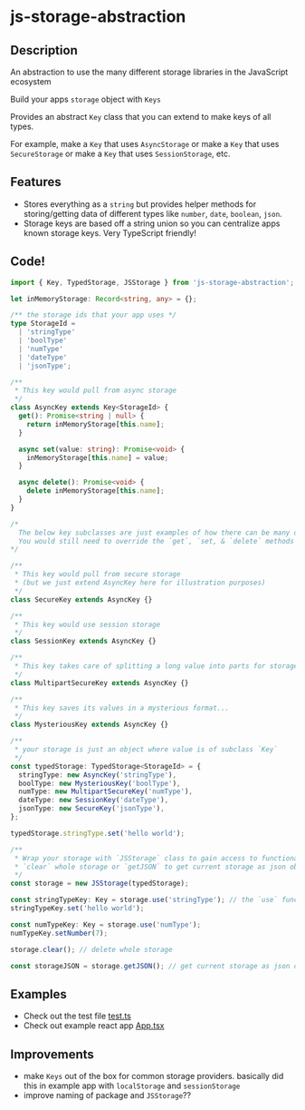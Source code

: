# js-storage-abstraction

## Description

An abstraction to use the many different storage libraries in the JavaScript ecosystem

Build your apps `storage` object with `Keys`

Provides an abstract `Key` class that you can extend to make keys of all types.

For example, make a `Key` that uses `AsyncStorage` or make a `Key` that uses `SecureStorage` or make a `Key` that uses `SessionStorage`, etc.

## Features

- Stores everything as a `string` but provides helper methods for storing/getting data of different types like `number`, `date`, `boolean`, `json`.
- Storage keys are based off a string union so you can centralize apps known storage keys. Very TypeScript friendly!

## Code!

```typescript
import { Key, TypedStorage, JSStorage } from 'js-storage-abstraction';

let inMemoryStorage: Record<string, any> = {};

/** the storage ids that your app uses */
type StorageId =
  | 'stringType'
  | 'boolType'
  | 'numType'
  | 'dateType'
  | 'jsonType';

/**
 * This key would pull from async storage
 */
class AsyncKey extends Key<StorageId> {
  get(): Promise<string | null> {
    return inMemoryStorage[this.name];
  }

  async set(value: string): Promise<void> {
    inMemoryStorage[this.name] = value;
  }

  async delete(): Promise<void> {
    delete inMemoryStorage[this.name];
  }
}

/*
  The below key subclasses are just examples of how there can be many different types of `Keys`
  You would still need to override the `get`, `set, & `delete` methods with the appropriate logic.
*/

/**
 * This key would pull from secure storage
 * (but we just extend AsyncKey here for illustration purposes)
 */
class SecureKey extends AsyncKey {}

/**
 * This key would use session storage
 */
class SessionKey extends AsyncKey {}

/**
 * This key takes care of splitting a long value into parts for storages that have item limits
 */
class MultipartSecureKey extends AsyncKey {}

/**
 * This key saves its values in a mysterious format...
 */
class MysteriousKey extends AsyncKey {}

/**
 * your storage is just an object where value is of subclass `Key`
 */
const typedStorage: TypedStorage<StorageId> = {
  stringType: new AsyncKey('stringType'),
  boolType: new MysteriousKey('boolType'),
  numType: new MultipartSecureKey('numType'),
  dateType: new SessionKey('dateType'),
  jsonType: new SecureKey('jsonType'),
};

typedStorage.stringType.set('hello world');

/**
 * Wrap your storage with `JSStorage` class to gain access to functionality like
 * `clear` whole storage or `getJSON` to get current storage as json object
 */
const storage = new JSStorage(typedStorage);

const stringTypeKey: Key = storage.use('stringType'); // the `use` function can retrieve a `Key` from `typedStorage`
stringTypeKey.set('hello world');

const numTypeKey: Key = storage.use('numType');
numTypeKey.setNumber(7);

storage.clear(); // delete whole storage

const storageJSON = storage.getJSON(); // get current storage as json object. useful for debugging, displaying in UI
```

## Examples

- Check out the test file [test.ts](./test.ts)
- Check out example react app [App.tsx](./example/src/App.tsx)

## Improvements

- make `Keys` out of the box for common storage providers. basically did this in example app with `localStorage` and `sessionStorage`
- improve naming of package and `JSStorage`??
